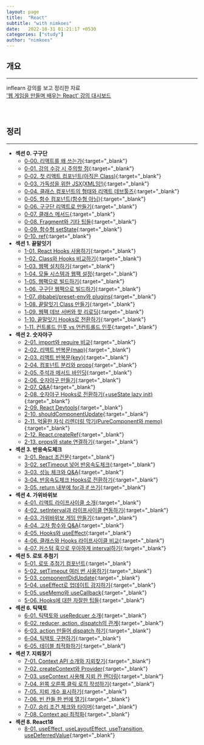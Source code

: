```yaml
---
layout: page
title:  "React"
subtitle: "with nimkoes"
date:   2022-10-31 01:21:17 +0530
categories: ["study"]
author: "nimkoes"
---
```


## **개요**
---
inflearn 강의를 보고 정리한 자료  
[<u>'웹 게임을 만들며 배우는 React' 강의 대시보드</u>][link_study]
　  
　  
　  

## **정리**
---

- **섹션 0. 구구단**
  - [0-00. 리액트를 왜 쓰는가](https://nimkoes.notion.site/0-00-b0007514434342e4b162a09288cf897f?pvs=4){:target="_blank"}  
  - [0-01. 강의 수강 시 주의할 점](https://nimkoes.notion.site/0-01-372432bbf1814becafb3902b0785c116?pvs=4){:target="_blank"}  
  - [0-02. 첫 리액트 컴포넌트(아직은 Class)](https://nimkoes.notion.site/0-02-Class-730885ccbc6048aab9ad9651b4fe2a4b?pvs=4){:target="_blank"}  
  - [0-03. 가독성을 위한 JSX(XML임!)](https://nimkoes.notion.site/0-03-JSX-XML-89a35c2fde1d4719ba2640a4be44e071?pvs=4){:target="_blank"}  
  - [0-04. 클래스 컴포넌트의 형태와 리액트 데브툴즈](https://nimkoes.notion.site/0-04-4969892dda5f487c93d614ddc3e4bb62?pvs=4){:target="_blank"}  
  - [0-05. 함수 컴포넌트(함수형 아님)](https://nimkoes.notion.site/0-05-e00b8ecb7531442a81ea77303644a890?pvs=4){:target="_blank"}  
  - [0-06. 구구단 리액트로 만들기](https://nimkoes.notion.site/0-06-c190d462c8de4c9d821f79c6bb2d3811?pvs=4){:target="_blank"}  
  - [0-07. 클래스 메서드](https://nimkoes.notion.site/0-07-d79cfc8992814d0f87d38b47fdf26adf?pvs=4){:target="_blank"}  
  - [0-08. Fragment와 기타 팁들](https://nimkoes.notion.site/0-08-Fragment-4670dbeb3ca646aa987dd0590e09ed1d?pvs=4){:target="_blank"}  
  - [0-09. 함수형 setState](https://nimkoes.notion.site/0-09-setState-8593f278d3254d9889f7087eb792e00d?pvs=4){:target="_blank"}  
  - [0-10. ref](https://nimkoes.notion.site/0-10-ref-c1c3f077dc1a420dae72708375be8050?pvs=4){:target="_blank"}  
- **섹션 1. 끝말잇기**
  - [1-01. React Hooks 사용하기](https://nimkoes.notion.site/1-01-React-Hooks-2476d79f248647f1aea3e407ece72976?pvs=4){:target="_blank"}  
  - [1-02. Class와 Hooks 비교하기](https://nimkoes.notion.site/1-02-Class-Hooks-376b1a28de3844949c2b64c21bb353ef?pvs=4){:target="_blank"}  
  - [1-03. 웹팩 설치하기](https://nimkoes.notion.site/1-03-585f3ae988fe4fc0b7d8c62d66accbac?pvs=4){:target="_blank"}  
  - [1-04. 모듈 시스템과 웹팩 설정](https://nimkoes.notion.site/1-04-5ae636f2cb5c4fb6b3dde9f766a8f664?pvs=4){:target="_blank"}  
  - [1-05. 웹팩으로 빌드하기](https://nimkoes.notion.site/1-05-b33dac1594134d5094c540e5a256a3af?pvs=4){:target="_blank"}  
  - [1-06. 구구단 웹팩으로 빌드하기](https://nimkoes.notion.site/1-06-8e9e18458daf49bebd7dad8d31faeba6?pvs=4){:target="_blank"}  
  - [1-07. @babel/preset-env와 plugins](https://nimkoes.notion.site/1-07-babel-preset-env-plugins-de198f7b94a3477c9adcc1ec5c8ca2f9?pvs=4){:target="_blank"}  
  - [1-08. 끝말잇기 Class 만들기](https://nimkoes.notion.site/1-08-Class-95a443f3c5c346f0be6b48f82ad1b5b7?pvs=4){:target="_blank"}  
  - [1-09. 웹팩 데브 서버와 핫 리로딩](https://nimkoes.notion.site/1-09-138336858b4c4e33895301dd20817f56?pvs=4){:target="_blank"}  
  - [1-10. 끝말잇기 Hooks로 전환하기](https://nimkoes.notion.site/1-10-Hooks-f903cce762c4456dbb5eace2d018f84a?pvs=4){:target="_blank"}  
  - [1-11. 컨트롤드 인풋 vs 언컨트롤드 인풋](https://nimkoes.notion.site/1-11-vs-14b6340d7cb343adb9095c73f83f24c0?pvs=4){:target="_blank"}  
- **섹션 2. 숫자야구**
  - [2-01. import와 require 비교](https://nimkoes.notion.site/2-01-import-require-8e093e437901452d80be3c8acfb0ed0a?pvs=4){:target="_blank"}  
  - [2-02. 리액트 반복문(map)](https://nimkoes.notion.site/2-02-map-915987851b334e67a46f3c0af9b9ee73?pvs=4){:target="_blank"}  
  - [2-03. 리액트 반복문(key)](https://nimkoes.notion.site/2-03-key-6b7eeafd136840a6acfab260debaa91d?pvs=4){:target="_blank"}  
  - [2-04. 컴포넌트 분리와 props](https://nimkoes.notion.site/2-04-props-4a3827236eda47e69627a3858b67a1b0?pvs=4){:target="_blank"}  
  - [2-05. 주석과 메서드 바인딩](https://nimkoes.notion.site/2-05-c99a62260ea24020b30147b1d48ac1c0?pvs=4){:target="_blank"}  
  - [2-06. 숫자야구 만들기](https://nimkoes.notion.site/2-06-b2057d13cf08478ab027dffbd0ae87fc?pvs=4){:target="_blank"}  
  - [2-07. Q&A](https://nimkoes.notion.site/2-07-Q-A-e671e7d6e6b2417782b084a5e9577670?pvs=4){:target="_blank"}  
  - [2-08. 숫자야구 Hooks로 전환하기(+useState lazy init)](https://nimkoes.notion.site/2-08-Hooks-useState-lazy-init-d601ea00b0594ba1a6f942e5aa61cfaa?pvs=4){:target="_blank"}  
  - [2-09. React Devtools](https://nimkoes.notion.site/2-09-React-Devtools-fc264dd9a6f9445b84fbd32260fa5d96?pvs=4){:target="_blank"}  
  - [2-10. shouldComponentUpdate](https://nimkoes.notion.site/2-10-shouldComponentUpdate-b1deee5e5bba485f9eacd42492444144?pvs=4){:target="_blank"}  
  - [2-11. 억울한 자식 리렌더링 막기(PureComponent와 memo)](https://nimkoes.notion.site/2-11-PureComponent-memo-1ce72edc3f8d46e5a3e54192049f4656?pvs=4){:target="_blank"}  
  - [2-12. React.createRef](https://nimkoes.notion.site/2-12-React-createRef-8799de1b0c2f46eebb3cbc754d1ad302?pvs=4){:target="_blank"}  
  - [2-13. props와 state 연결하기](https://nimkoes.notion.site/2-13-props-state-8d8df9c6dbb94ac48cf24b90da0e8590?pvs=4){:target="_blank"}  
- **섹션 3. 반응속도체크**
  - [3-01. React 조건문](https://nimkoes.notion.site/3-01-React-6d8ef41ee4a343a8a2f27e9aa484f34c?pvs=4){:target="_blank"}  
  - [3-02. setTimeout 넣어 반응속도체크](https://nimkoes.notion.site/3-02-setTimeout-b1fdcc84deab4a20ae2cfec9387a3dfe?pvs=4){:target="_blank"}  
  - [3-03. 성능 체크와 Q&A](https://nimkoes.notion.site/3-03-Q-A-8cbeaafeb58c4f1dacd2d73c40981dbc?pvs=4){:target="_blank"}  
  - [3-04. 반응속도체크 Hooks로 전환하기](https://nimkoes.notion.site/3-04-Hooks-0e6f22d311f84def9c62546a0e52aa9c?pvs=4){:target="_blank"}  
  - [3-05. return 내부에 for과 if 쓰기](https://nimkoes.notion.site/3-05-return-for-if-e2aefacaa3b548699335610e5b9da73f?pvs=4){:target="_blank"}  
- **섹션 4. 가위바위보**
  - [4-01. 리액트 라이프사이클 소개](https://nimkoes.notion.site/4-01-20c49244149a40f1933d3a5de4a86903?pvs=4){:target="_blank"}  
  - [4-02. setInterval과 라이프사이클 연동하기](https://nimkoes.notion.site/4-02-setInterval-7d1589d1621a488e9f3b1a08aaad4bb6?pvs=4){:target="_blank"}  
  - [4-03. 가위바위보 게임 만들기](https://nimkoes.notion.site/4-03-dd73c956481c422282f04be7cb9e30ca?pvs=4){:target="_blank"}  
  - [4-04. 고차 함수와 Q&A](https://nimkoes.notion.site/4-04-Q-A-188d107781b248929da3531dd8c96daa?pvs=4){:target="_blank"}  
  - [4-05. Hooks와 useEffect](https://nimkoes.notion.site/4-05-Hooks-useEffect-b4e74e554b9143e2bf2d680c4c6ff38d?pvs=4){:target="_blank"}  
  - [4-06. 클래스와 Hooks 라이프사이클 비교](https://nimkoes.notion.site/4-06-Hooks-46274e4c4b3d4371ad3c4a4588e27737?pvs=4){:target="_blank"}  
  - [4-07. 커스텀 훅으로 우아하게 interval하기](https://nimkoes.notion.site/4-07-interval-1681f8ba9d914e32b04833419c90bd00?pvs=4){:target="_blank"}  
- **섹션 5. 로또 추첨기**
  - [5-01. 로또 추첨기 컴포넌트](https://nimkoes.notion.site/5-01-86dd32dd8f4949a8b3183a785797967c?pvs=4){:target="_blank"}  
  - [5-02. setTimeout 여러 번 사용하기](https://nimkoes.notion.site/5-02-setTimeout-3bf58dcec11448d9b9515d48659f093b?pvs=4){:target="_blank"}  
  - [5-03. componentDidUpdate](https://nimkoes.notion.site/5-03-componentDidUpdate-16241f32f4fe49f396e4e04dac3a8632?pvs=4){:target="_blank"}  
  - [5-04. useEffect로 업데이트 감지하기](https://nimkoes.notion.site/5-04-useEffect-b07abfc6c1af49b0a971909dd260ed0e?pvs=4){:target="_blank"}  
  - [5-05. useMemo와 useCallback](https://nimkoes.notion.site/5-05-useMemo-useCallback-290ff7ac8d8640628db4f1c340fd462e?pvs=4){:target="_blank"}  
  - [5-06. Hooks에 대한 자잘한 팁들](https://nimkoes.notion.site/5-06-Hooks-eb84a1a259ef47bfa155689ab70ce127?pvs=4){:target="_blank"}  
- **섹션 6. 틱택토**
  - [6-01. 틱택토와 useRedcuer 소개](https://nimkoes.notion.site/6-01-useReducer-39a97cd1d4dd44cebc13a99882f5fb25?pvs=4){:target="_blank"}  
  - [6-02. reducer, action. dispatch의 관계](https://nimkoes.notion.site/6-02-reducer-action-dispatch-43e08b9189ae46848e2cad4ff380fd5e?pvs=4){:target="_blank"}  
  - [6-03. action 만들어 dispatch 하기](https://nimkoes.notion.site/6-03-action-dispatch-9ba7ad22fe9040e9a548df9226cfcd85?pvs=4){:target="_blank"}  
  - [6-04. 틱택토 구현하기](https://nimkoes.notion.site/6-04-d45cade8cbfc4750b95bf329394735e9?pvs=4){:target="_blank"}  
  - [6-05. 테이블 최적화하기](https://nimkoes.notion.site/6-05-a3bb5ca9dfa2460493e163a90cddadbd?pvs=4){:target="_blank"}  
- **섹션 7. 지뢰찾기**
  - [7-01. Context API 소개와 지뢰찾기](https://nimkoes.notion.site/7-01-Context-API-972cca1587104d02b2d8f6c13441e74c?pvs=4){:target="_blank"}  
  - [7-02. createContext와 Provider](https://nimkoes.notion.site/7-02-createContext-Provider-512e0dee6aae4392926dffb9a9186253?pvs=4){:target="_blank"}  
  - [7-03. useContext 사용해 지뢰 칸 렌더링](https://nimkoes.notion.site/7-03-useContext-73d2ca42f8944401920c0ab759717e7f?pvs=4){:target="_blank"}  
  - [7-04. 왼쪽 오른쪽 클릭 로직 작성하기](https://nimkoes.notion.site/7-04-584456bcc2c34bb6b35f289f3c752fb3?pvs=4){:target="_blank"}  
  - [7-05. 지뢰 개수 표시하기](https://nimkoes.notion.site/7-05-9fa01344802b4f7c9a489cb4601a6a18?pvs=4){:target="_blank"}  
  - [7-06. 빈 칸들 한 번에 열기](https://nimkoes.notion.site/7-06-1a9da2c8619e47a2b6525a45eea5cc87?pvs=4){:target="_blank"}  
  - [7-07. 승리 조건 체크와 타이머](https://nimkoes.notion.site/7-07-7bf8a97e7533421fbb83dce626c9f181?pvs=4){:target="_blank"}  
  - [7-08. Context api 최적화](https://nimkoes.notion.site/7-08-Context-api-bc88faa5a0a8441d9416edaf61a5b748?pvs=4){:target="_blank"}  
- **섹션 8. React18**
  - [8-01. useEffect, useLayoutEffect, useTransition, useDeferredValue](https://nimkoes.notion.site/8-01-useEffect-useLayoutEffect-useTransition-useDeferredValue-1aadb41a3c7449b1aaf3a6a2284a2171?pvs=4){:target="_blank"}  
　  
　  
　  

[link_study]:https://www.inflearn.com/course/web-game-react/dashboard



